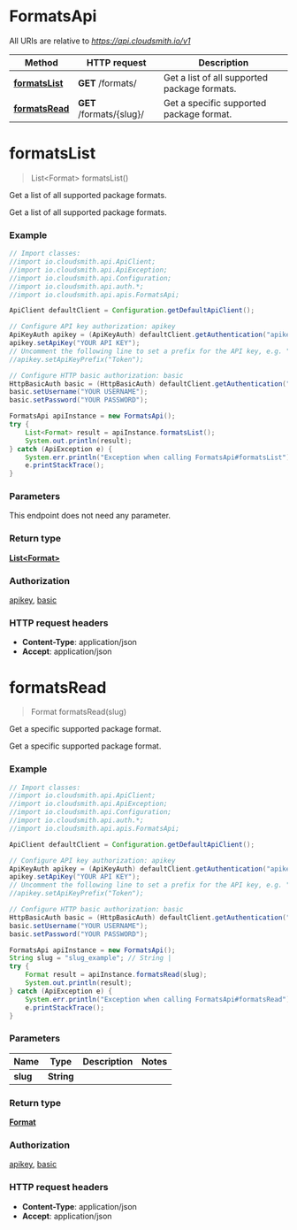 # FormatsApi

All URIs are relative to *https://api.cloudsmith.io/v1*

Method | HTTP request | Description
------------- | ------------- | -------------
[**formatsList**](FormatsApi.md#formatsList) | **GET** /formats/ | Get a list of all supported package formats.
[**formatsRead**](FormatsApi.md#formatsRead) | **GET** /formats/{slug}/ | Get a specific supported package format.


<a name="formatsList"></a>
# **formatsList**
> List&lt;Format&gt; formatsList()

Get a list of all supported package formats.

Get a list of all supported package formats.

### Example
```java
// Import classes:
//import io.cloudsmith.api.ApiClient;
//import io.cloudsmith.api.ApiException;
//import io.cloudsmith.api.Configuration;
//import io.cloudsmith.api.auth.*;
//import io.cloudsmith.api.apis.FormatsApi;

ApiClient defaultClient = Configuration.getDefaultApiClient();

// Configure API key authorization: apikey
ApiKeyAuth apikey = (ApiKeyAuth) defaultClient.getAuthentication("apikey");
apikey.setApiKey("YOUR API KEY");
// Uncomment the following line to set a prefix for the API key, e.g. "Token" (defaults to null)
//apikey.setApiKeyPrefix("Token");

// Configure HTTP basic authorization: basic
HttpBasicAuth basic = (HttpBasicAuth) defaultClient.getAuthentication("basic");
basic.setUsername("YOUR USERNAME");
basic.setPassword("YOUR PASSWORD");

FormatsApi apiInstance = new FormatsApi();
try {
    List<Format> result = apiInstance.formatsList();
    System.out.println(result);
} catch (ApiException e) {
    System.err.println("Exception when calling FormatsApi#formatsList");
    e.printStackTrace();
}
```

### Parameters
This endpoint does not need any parameter.

### Return type

[**List&lt;Format&gt;**](Format.md)

### Authorization

[apikey](../README.md#apikey), [basic](../README.md#basic)

### HTTP request headers

 - **Content-Type**: application/json
 - **Accept**: application/json

<a name="formatsRead"></a>
# **formatsRead**
> Format formatsRead(slug)

Get a specific supported package format.

Get a specific supported package format.

### Example
```java
// Import classes:
//import io.cloudsmith.api.ApiClient;
//import io.cloudsmith.api.ApiException;
//import io.cloudsmith.api.Configuration;
//import io.cloudsmith.api.auth.*;
//import io.cloudsmith.api.apis.FormatsApi;

ApiClient defaultClient = Configuration.getDefaultApiClient();

// Configure API key authorization: apikey
ApiKeyAuth apikey = (ApiKeyAuth) defaultClient.getAuthentication("apikey");
apikey.setApiKey("YOUR API KEY");
// Uncomment the following line to set a prefix for the API key, e.g. "Token" (defaults to null)
//apikey.setApiKeyPrefix("Token");

// Configure HTTP basic authorization: basic
HttpBasicAuth basic = (HttpBasicAuth) defaultClient.getAuthentication("basic");
basic.setUsername("YOUR USERNAME");
basic.setPassword("YOUR PASSWORD");

FormatsApi apiInstance = new FormatsApi();
String slug = "slug_example"; // String | 
try {
    Format result = apiInstance.formatsRead(slug);
    System.out.println(result);
} catch (ApiException e) {
    System.err.println("Exception when calling FormatsApi#formatsRead");
    e.printStackTrace();
}
```

### Parameters

Name | Type | Description  | Notes
------------- | ------------- | ------------- | -------------
 **slug** | **String**|  |

### Return type

[**Format**](Format.md)

### Authorization

[apikey](../README.md#apikey), [basic](../README.md#basic)

### HTTP request headers

 - **Content-Type**: application/json
 - **Accept**: application/json

